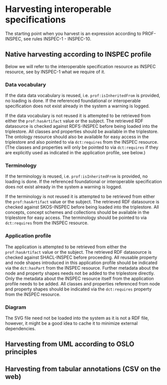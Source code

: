 # Harvesting interoperable specifications

The starting point when you harvest is an expression according to PROF-INSPEC, see rules INSPEC-1 - INSPEC-10.

## Native harvesting according to INSPEC profile

Below we will refer to the interoperable specification resource as INSPEC resource, see by INSPEC-1 what we require of it.

### Data vocabulary

If the data data vocabulary is reused, i.e. `prof:isInheritedFrom` is provided, no loading is done. If the referenced foundational or interoperable specification does not exist already in the system a warning is logged.

If the data vocabulary is not reused it is attempted to be retrieved from either the `prof:hasArtifact` value or the subject. The retrieved RDF datasource is checked against RDFS-INSPEC before being loaded into the triplestore. All classes and properties should be available in the triplestore. The ontology resource should also be available for easy access in the triplestore and also pointed to via `dct:requires` from the INSPEC resource. (The classes and properties will only be pointed to via `dct:requires` if they are explicitly used as indicated in the application profile, see below.)

### Terminology

If the terminology is reused, i.e. `prof:isInheritedFrom` is provided, no loading is done. If the referenced foundational or interoperable specification does not exist already in the system a warning is logged.

If the terminology is not reused it is attempted to be retrieved from either the `prof:hasArtifact` value or the subject. The retrieved RDF datasource is checked against SKOS-INSPEC before being loaded into the triplestore. All concepts, concept schemes and collections should be available in the triplestore for easy access. The terminology should be pointed to via `dct:requires` from the INSPEC resource.

### Application profile

The application is attempted to be retrieved from either the `prof:hasArtifact` value or the subject. The retrieved RDF datasource is checked against SHACL-INSPEC before proceeding. All reusable property and node shapes introduced in this application profile should be indicated via the `dct:hasPart` from the INSPEC resource. Further metadata about the node and property shapes needs not be added to the triplestore directly. Only the metadata about the INSPEC resource itself from the application profile needs to be added. All classes and properties referenced from node and property shapes should be indicated via the `dct:requires` property from the INSPEC resource.

### Diagram

The SVG file need not be loaded into the system as it is not a RDF file, however, it might be a good idea to cache it to minimize external dependencies.

## Harvesting from UML according to OSLO principles

## Harvesting from tabular annotations (CSV on the web)

